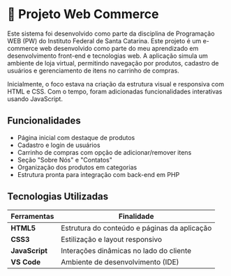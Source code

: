 # 🛒 Projeto Web Commerce
Este sistema foi desenvolvido como parte da disciplina de Programação WEB (PW) do Instituto Federal de Santa Catarina. 
Este projeto é um e-commerce web desenvolvido como parte do meu aprendizado em desenvolvimento front-end e tecnologias web. A aplicação simula um ambiente de loja virtual, permitindo navegação por produtos, cadastro de usuários e gerenciamento de itens no carrinho de compras.

Inicialmente, o foco estava na criação da estrutura visual e responsiva com HTML e CSS. Com o tempo, foram adicionadas funcionalidades interativas usando JavaScript.

##  Funcionalidades

- Página inicial com destaque de produtos
- Cadastro e login de usuários
- Carrinho de compras com opção de adicionar/remover itens
- Seção "Sobre Nós" e "Contatos"
- Organização dos produtos em categorias
- Estrutura pronta para integração com back-end em PHP

## Tecnologias Utilizadas

| Ferramentas             | Finalidade                                                       |
|-------------------------|------------------------------------------------------------------|
| **HTML5**               | Estrutura do conteúdo e páginas da aplicação                    |
| **CSS3**                | Estilização e layout responsivo                                 |
| **JavaScript**          | Interações dinâmicas no lado do cliente                         |
| **VS Code**             | Ambiente de desenvolvimento (IDE)                               |


